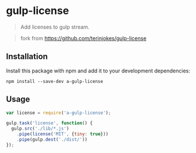 # gulp-license

> Add licenses to gulp stream.

> fork from https://github.com/terinjokes/gulp-license

## Installation

Install this package with npm and add it to your development dependencies:

`npm install --save-dev a-gulp-license`

## Usage

```javascript
var license = require('a-gulp-license');

gulp.task('license', function() {
  gulp.src('./lib/*.js')
    .pipe(license('MIT', {tiny: true}))
    .pipe(gulp.dest('./dist/'))
});
```
